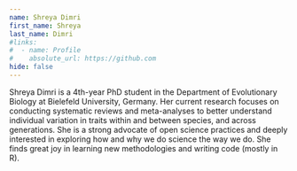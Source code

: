 ```yaml
---
name: Shreya Dimri
first_name: Shreya
last_name: Dimri
#links:
#  - name: Profile
#    absolute_url: https://github.com
hide: false
---
```


Shreya Dimri is a 4th-year PhD student in the Department of Evolutionary Biology at Bielefeld University, Germany. Her current research focuses on conducting systematic reviews and meta-analyses to better understand individual variation in traits within and between species, and across generations. She is a strong advocate of open science practices and deeply interested in exploring how and why we do science the way we do. She finds great joy in learning new methodologies and writing code (mostly in R).